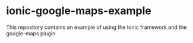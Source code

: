 # ionic-google-maps-example
This repository contains an example of using the Ionic framework and the google-maps plugin
